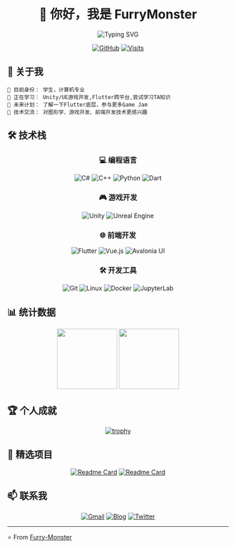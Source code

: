 <div align="center">
  
# 👋 你好，我是 FurryMonster
<div align="center">

![Typing SVG](https://readme-typing-svg.herokuapp.com?font=Fira+Code&size=18&pause=1000&color=54A6FF&center=true&vCenter=true&multiline=true&width=600&height=100&lines=Code+as+an+Artist%2C+Live+as+a+Dreamer;%E7%94%A8%E8%89%BA%E6%9C%AF%E5%AE%B6%E7%9A%84%E6%96%B9%E5%BC%8F%E5%86%99%E4%BB%A3%E7%A0%81%EF%BC%8C%E7%94%A8%E6%A2%A6%E6%83%B3%E5%AE%B6%E7%9A%84%E6%96%B9%E5%BC%8F%E7%94%9F%E6%B4%BB)

</div>

[![GitHub](https://img.shields.io/badge/dynamic/json?logo=github&label=GitHub&labelColor=495867&color=495867&query=%24.data.totalSubs&url=https%3A%2F%2Fapi.spencerwoo.com%2Fsubstats%2F%3Fsource%3Dgithub%26queryKey%3DFurry-Monster&style=flat-square)](https://github.com/Furry-Monster)
[![Visits](https://komarev.com/ghpvc/?username=Furry-Monster&logo=GitHub&label=访问量&color=brightgreen&style=flat-square)](https://github.com/Furry-Monster)

</div>

## 🎯 关于我
``` text
🔭 目前身份： 学生，计算机专业
🌱 正在学习： Unity/UE游戏开发,Flutter跨平台,尝试学习TA知识
🤔 未来计划： 了解一下Flutter底层，参与更多Game Jam
💬 技术交流： 对图形学、游戏开发、前端开发技术更感兴趣
```
## 🛠️ 技术栈
<div align="center">

### 💻 编程语言
![C#](https://img.shields.io/badge/-C%23-black?style=flat-square&logo=dotnet&logoColor=239120)
![C++](https://img.shields.io/badge/-C++-black?style=flat-square&logo=cplusplus&logoColor=00599C)
![Python](https://img.shields.io/badge/-Python-black?style=flat-square&logo=Python)
![Dart](https://img.shields.io/badge/-Dart-black?style=flat-square&logo=dart&logoColor=0175C2)

### 🎮 游戏开发
![Unity](https://img.shields.io/badge/-Unity-black?style=flat-square&logo=unity)
![Unreal Engine](https://img.shields.io/badge/-Unreal%20Engine-black?style=flat-square&logo=unreal-engine)

### 🌐 前端开发
![Flutter](https://img.shields.io/badge/-Flutter-black?style=flat-square&logo=flutter&logoColor=02569B)
![Vue.js](https://img.shields.io/badge/-Vue.js-black?style=flat-square&logo=vue.js)
![Avalonia UI](https://img.shields.io/badge/-Avalonia%20UI-black?style=flat-square&logo=.net)

### 🛠️ 开发工具
![Git](https://img.shields.io/badge/-Git-black?style=flat-square&logo=git)
![Linux](https://img.shields.io/badge/-Linux-black?style=flat-square&logo=linux)
![Docker](https://img.shields.io/badge/-Docker-black?style=flat-square&logo=docker)
![JupyterLab](https://img.shields.io/badge/-JupyterLab-black?style=flat-square&logo=jupyter)

</div>

## 📊 统计数据
<div align="center">
<img height="137px" src="https://github-readme-stats.vercel.app/api?username=Furry-Monster&hide_title=true&hide_border=true&show_icons=true&include_all_commits=true&line_height=21&bg_color=0,EC6C6C,FFD479,FFFC79,73FA79&theme=graywhite&locale=cn" />
<img height="137px" src="https://github-readme-stats.vercel.app/api/top-langs/?username=Furry-Monster&hide_title=true&hide_border=true&layout=compact&bg_color=0,73FA79,73FDFF,D783FF&theme=graywhite&locale=cn" />
</div>

## 🏆 个人成就
<div align="center">
  
[![trophy](https://github-profile-trophy.vercel.app/?username=Furry-Monster&theme=onedark&row=1&column=7)](https://github.com/Furry-Monster)

</div>

## 🎯 精选项目
<div align="center">
  
[![Readme Card](https://github-readme-stats.vercel.app/api/pin/?username=Furry-Monster&repo=YouOnlyLockOncev1.0&theme=radical)](https://github.com/Furry-Monster/YouOnlyLockOncev1.0)
[![Readme Card](https://github-readme-stats.vercel.app/api/pin/?username=Furry-Monster&repo=Dying-Light-Like-Game&theme=radical)](https://github.com/Furry-Monster/Dying-Light-Like-Game)

</div>

## 📫 联系我 
<div align="center">

[![Gmail](https://img.shields.io/badge/Gmail-D14836?style=for-the-badge&logo=gmail&logoColor=white)](mailto:4urrym0nster@gmail.com)
[![Blog](https://img.shields.io/badge/Blog-FF5722?style=for-the-badge&logo=blogger&logoColor=white)](https://www.furrym0nster.org/)
[![Twitter](https://img.shields.io/badge/Twitter-1DA1F2?style=for-the-badge&logo=twitter&logoColor=white)](https://twitter.com/your-twitter)

</div>


---
⭐️ From [Furry-Monster](https://github.com/Furry-Monster)
